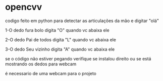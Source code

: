 # opencvv

codigo feito em python para detectar as articulações da mão e digitar "olá"

1-O dedo fura bolo digita "O" quando vc abaixa ele

2-O dedo Pai de todos digita "L" quando vc abaixa ele

3-O dedo Seu vizinho digita "A" quando vc abaixa ele

se o código não estiver pegando verifique se instalou direito ou se está mostrando os dedos para webcam

é necessario de uma webcam para o projeto
